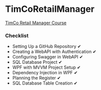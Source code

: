 # TimCoRetailManager
[TimCo Retail Manager Course](https://www.youtube.com/playlist?list=PLLWMQd6PeGY0bEMxObA6dtYXuJOGfxSPx)

### Checklist

* Setting Up a GitHub Repository ✔
* Creating a WebAPI with Authentication ✔
* Configuring Swagger in WebAPI ✔
* SQL Database Project ✔
* WPF with MVVM Project Setup ✔
* Dependency Injection in WPF ✔
* Planning the Register ✔
* SQL Database Table Creation ✔
